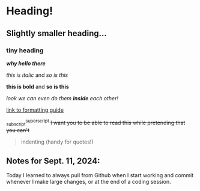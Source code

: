 # Heading!
## Slightly smaller heading...
### tiny heading
***why hello there***

_this is italic_ and *so is this*

__this is bold__ and **so is this**

*look we can even do them __inside__ each other!*

[link to formatting guide](https://docs.github.com/en/get-started/writing-on-github/getting-started-with-writing-and-formatting-on-github/basic-writing-and-formatting-syntax)

<sub>subscript</sub><sup>superscript</sup> ~~I want you to be able to read this while pretending that you can't~~

> indenting (handy for quotes!)

## Notes for Sept. 11, 2024:
Today I learned to always pull from Github when I start working and commit whenever I make large changes, or at the end of a coding session.

